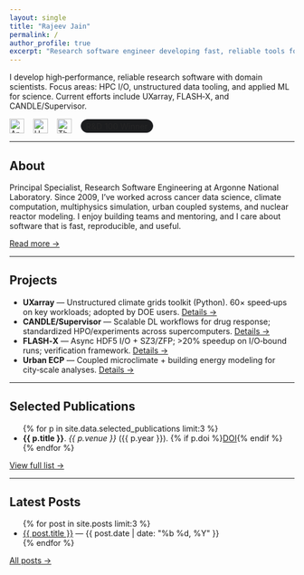 ```yaml
---
layout: single
title: "Rajeev Jain"
permalink: /
author_profile: true
excerpt: "Research software engineer developing fast, reliable tools for scientific discovery at scale."
---
```


<div class="page-intro" style="margin-top:.5rem">
  <p>I develop high‑performance, reliable research software with domain scientists. Focus areas: HPC I/O, unstructured data tooling, and applied ML for science. Current efforts include UXarray, FLASH‑X, and CANDLE/Supervisor.</p>
</div>

<div style="margin:0.75rem 0 0.5rem;display:flex;gap:16px;flex-wrap:wrap;align-items:center;opacity:.95">
  <img alt="Argonne National Laboratory" src="https://upload.wikimedia.org/wikipedia/commons/0/0d/Argonne_National_Laboratory_logo.svg" style="height:26px">
  <img alt="U.S. Department of Energy" src="https://upload.wikimedia.org/wikipedia/commons/3/3d/Seal_of_the_United_States_Department_of_Energy.svg" style="height:26px">
  <img alt="The University of Chicago" src="https://upload.wikimedia.org/wikipedia/en/6/68/University_of_Chicago_shield.svg" style="height:26px">
  <span style="font-size:.9rem;border:1px solid #1b1b1f;border-radius:999px;padding:.15rem .5rem;background:#111214">R&D 100 Winner</span>
</div>

<hr/>

<h2>About</h2>
<p>Principal Specialist, Research Software Engineering at Argonne National Laboratory. Since 2009, I’ve worked across cancer data science, climate computation, multiphysics simulation, urban coupled systems, and nuclear reactor modeling. I enjoy building teams and mentoring, and I care about software that is fast, reproducible, and useful.</p>
<p><a href="/about/">Read more →</a></p>

<hr/>

<h2>Projects</h2>
<ul>
  <li><strong>UXarray</strong> — Unstructured climate grids toolkit (Python). 60× speed‑ups on key workloads; adopted by DOE users. <a href="/projects/">Details →</a></li>
  <li><strong>CANDLE/Supervisor</strong> — Scalable DL workflows for drug response; standardized HPO/experiments across supercomputers. <a href="/projects/">Details →</a></li>
  <li><strong>FLASH‑X</strong> — Async HDF5 I/O + SZ3/ZFP; >20% speedup on I/O‑bound runs; verification framework. <a href="/projects/">Details →</a></li>
  <li><strong>Urban ECP</strong> — Coupled microclimate + building energy modeling for city‑scale analyses. <a href="/projects/">Details →</a></li>
</ul>

<hr/>

<h2>Selected Publications</h2>
<ul>
  {% for p in site.data.selected_publications limit:3 %}
    <li class="pub-item"><strong>{{ p.title }}</strong>. <em>{{ p.venue }}</em> ({{ p.year }}). {% if p.doi %}<a href="{{ p.doi }}" target="_blank">DOI</a>{% endif %}</li>
  {% endfor %}
</ul>
<p><a href="/publications/">View full list →</a></p>

<hr/>

<h2>Latest Posts</h2>
<ul>
  {% for post in site.posts limit:3 %}
    <li><a href="{{ post.url | relative_url }}">{{ post.title }}</a> <span class="small">— {{ post.date | date: "%b %d, %Y" }}</span></li>
  {% endfor %}
</ul>
<p><a href="/year-archive/">All posts →</a></p>